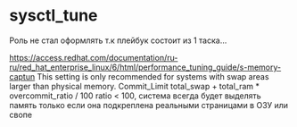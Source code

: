 # sysctl_tune
Роль не стал оформлять т.к плейбук состоит из 1 таска... 

  https://access.redhat.com/documentation/ru-ru/red_hat_enterprise_linux/6/html/performance_tuning_guide/s-memory-captun
  This setting is only recommended for systems with swap areas larger than physical memory.
  Commit_Limit total_swap + total_ram * overcommit_ratio / 100
  ratio < 100, система всегда будет выделять память только если она подкреплена реальными страницами в ОЗУ или свопе


